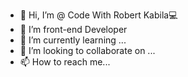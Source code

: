 - 👋 Hi, I’m @ Code With Robert Kabila💻
- 👀 I’m front-end Developer
- 🌱 I’m currently learning ...
- 💞️ I’m looking to collaborate on ...
- 📫 How to reach me...

<!---
muriidi-mohamed-ali/muriidi-mohamed-ali is a ✨ special ✨ repository because its `README.md` (this file) appears on your GitHub profile.
You can click the Preview link to take a look at your changes.
--->
